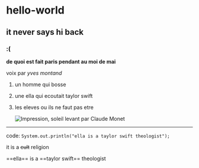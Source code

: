 # hello-world
## it never says hi back
### :(

**de quoi est fait paris pendant au moi de mai**

voix par *yves montand*

1. un homme qui bosse
2. une ella qui ecoutait taylor swift
3. les eleves ou ils ne faut pas etre

   ![Impression, soleil levant par Claude Monet](https://github.com/annaside/hello-world/assets/153514130/aa7e4550-d4d7-43a6-98f0-74cf9e540948)

---

code:
`System.out.println("ella is a taylor swift theologist");`

it is a ~~cult~~ religion

==ella== is a ==taylor swift== theologist

